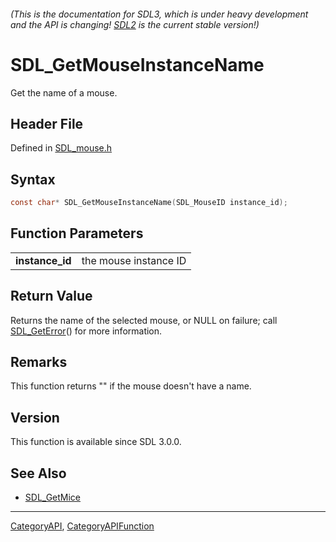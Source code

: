 ###### (This is the documentation for SDL3, which is under heavy development and the API is changing! [SDL2](https://wiki.libsdl.org/SDL2/) is the current stable version!)
# SDL_GetMouseInstanceName

Get the name of a mouse.

## Header File

Defined in [SDL_mouse.h](https://github.com/libsdl-org/SDL/blob/main/include/SDL3/SDL_mouse.h)

## Syntax

```c
const char* SDL_GetMouseInstanceName(SDL_MouseID instance_id);

```

## Function Parameters

|                     |                       |
| ------------------- | --------------------- |
| **instance_id**     | the mouse instance ID |

## Return Value

Returns the name of the selected mouse, or NULL on failure; call
[SDL_GetError](SDL_GetError)() for more information.

## Remarks

This function returns "" if the mouse doesn't have a name.

## Version

This function is available since SDL 3.0.0.

## See Also

* [SDL_GetMice](SDL_GetMice)

----
[CategoryAPI](CategoryAPI), [CategoryAPIFunction](CategoryAPIFunction)

